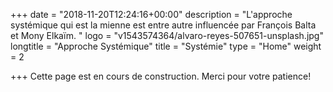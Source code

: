 +++
date = "2018-11-20T12:24:16+00:00"
description = "L'approche systémique qui est la mienne est entre autre influencée par François Balta et Mony Elkaïm. "
logo = "v1543574364/alvaro-reyes-507651-unsplash.jpg"
longtitle = "Approche Systémique"
title = "Systémie"
type = "Home"
weight = 2

+++
Cette page est en cours de construction. Merci pour votre patience!